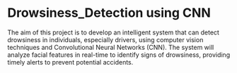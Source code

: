 # Drowsiness_Detection using CNN
 The aim of this project is to develop an intelligent system that can detect drowsiness in individuals, especially drivers, using computer vision techniques and Convolutional Neural Networks (CNN). The system will analyze facial features in real-time to identify signs of drowsiness, providing timely alerts to prevent potential accidents.
